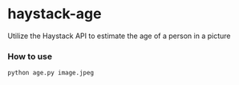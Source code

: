 # haystack-age 
Utilize the Haystack API to estimate the age of a person in a picture

### How to use
```
python age.py image.jpeg
```